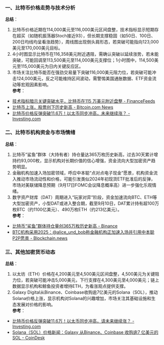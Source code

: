 ### 一、比特币价格走势与技术分析  
**总结**：  
1. 比特币价格近期在114,000美元至116,000美元区间盘整，技术指标显示短期存在超买（如随机振荡器Stoch接近93），但长期支撑稳固（如50日、100日、200日均线均呈看涨趋势），周线图出现倒头肩形态，若突破可能指向123,000美元至170,000美元目标。  
2. 4小时图显示比特币在116,358美元附近遇阻，需确认突破以延续涨势，若未能突破，可能回调至113,500美元至114,000美元支撑位；1小时图中，114,500美元至115,000美元为日内关键反应区。  
3. 市场关注比特币能否在强劲交易量下突破116,000美元阻力位，若突破可能冲击124,000美元，反之可能维持区间波动，需警惕美国通胀数据、ETF资金流动等宏观因素影响。  
**参考**：  
- [技术指标暗示关键突破水平，比特币在115 万美元附近盘整 - FinanceFeeds](https://financefeeds.com/zh-CN/%E6%AF%94%E7%89%B9%E5%B8%81%E5%9C%A8-115-%E9%99%84%E8%BF%91%E7%9B%98%E6%95%B4%EF%BC%8C%E6%8A%80%E6%9C%AF%E6%8C%87%E6%A0%87%E6%9A%97%E7%A4%BA%E5%85%B3%E9%94%AE%E7%AA%81%E7%A0%B4%E6%B0%B4%E5%B9%B3/)  
- [比特币上涨，股票创下历史新高 - Bitcoin.com News](https://news.bitcoin.com/zh/bi-te-bi-shang-zhang-gu-piao-chuang-xia-li-shi-xin-gao/)  
- [比特币价格反弹突破11.6万！以太币同步冲高，未来继续涨？ - Investing.com](https://cn.investing.com/news/cryptocurrency-news/article-2982735)  


### 二、比特币机构资金与市场情绪  
**总结**：  
1. 比特币“鲨鱼”群体（大持有者）持仓量达365万枚历史新高，过去30天累计增持约93,000枚，显示机构对长期价值的信心增强，资金流向大型加密资产趋势明显。  
2. 金融机构加速入场加密领域，呼应中本聪“点对点电子现金”愿景，机构资金流入推动市场流动性和价格，可能引发类似2024年初现货ETF批准后的反弹，市场对美联储降息预期（9月17日FOMC会议降息概率高）进一步强化乐观情绪。  
3. 数字资产财库（DAT）周期进入“玩家对弈”阶段，资金加速流向BTC、ETH等大型加密资产，小型DAT或进入整合期，截至9月10日，DAT累计持有超100万枚BTC（约1100亿美元）、490万枚ETH（约213亿美元）。  
**参考**：  
- [比特币“鲨鱼”群体持仓量创365万枚历史新高 - Binance](https://www.binance.com/cn/square/post/29588094722217)  
- [BTC机构采用2025：@alice_und_bob称金融机构正加速入场并引用中本聪P2P愿景 - Blockchain.news](https://blockchain.news/zh/flashnews/btc-institutional-adoption-2025-alice-und-bob-highlights-financial-institutions-onboarding-and-cites-satoshi-s-peer-to-peer-vision-zh)  


### 三、其他加密货币动态  
**总结**：  
1. 以太坊（ETH）价格在4,200美元至4,500美元区间盘整，4,500美元为关键阻力位，若突破可能冲击5,000美元，下行支撑在4,300美元至4,000美元；链上数据显示机构和鲸鱼投资者增持ETH，为看涨观点提供支撑。  
2. Galaxy Digital从Binance、Coinbase收购逾7亿美元的Solana（SOL），推动Solana价格上涨，显示机构对Solana的兴趣增加，市场关注其基础设施和生态发展对价格的影响。  
**参考**：  
- [比特币价格反弹突破11.6万！以太币同步冲高，请未来继续涨？ - Investing.com](https://cn.investing.com/news/cryptocurrency-news/article-2982735)  
- [Solana（SOL）价格新闻：Galaxy 从Binance、Coinbase 收购逾7 亿美元的SOL - CoinDesk](https://www.coindesk.com/zh/markets/2025/09/12/solana-surges-as-galaxy-scoops-up-over-usd700m-tokens-from-exchanges)